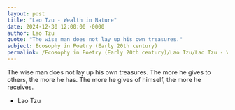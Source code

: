 ```yaml
---
layout: post
title: "Lao Tzu - Wealth in Nature"
date: 2024-12-30 12:00:00 -0000
author: Lao Tzu
quote: "The wise man does not lay up his own treasures."
subject: Ecosophy in Poetry (Early 20th century)
permalink: /Ecosophy in Poetry (Early 20th century)/Lao Tzu/Lao Tzu - Wealth in Nature
---
```


The wise man does not lay up his own treasures.
The more he gives to others, the more he has.
The more he gives of himself, the more he receives.

- Lao Tzu
